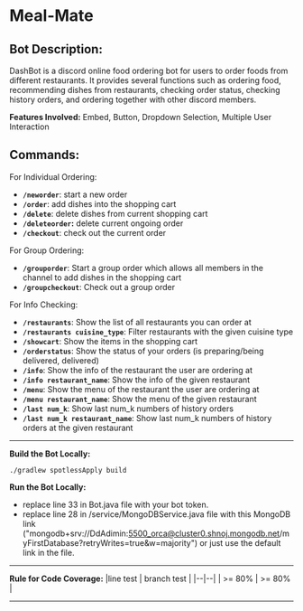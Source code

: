 # Meal-Mate

## **Bot Description:**

DashBot is a discord online food ordering bot for users to order foods from different restaurants. It provides several functions such as ordering food, recommending dishes from restaurants, checking order status, checking history orders, and ordering together with other discord members.

**Features Involved:**
Embed, Button, Dropdown Selection, Multiple User Interaction

## **Commands:**

For Individual Ordering:
 - **`/neworder`**: start a new order
 - **`/order`**: add dishes into the shopping cart
 - **`/delete`**: delete dishes from current shopping cart
 - **`/deleteorder`:** delete current ongoing order
 - **`/checkout`**: check out the current order

For Group Ordering:
 - **`/grouporder`**: Start a group order which allows all members in the channel to add dishes in the shopping cart
 - **`/groupcheckout`**: Check out a group order

For Info Checking:

 - **`/restaurants`**: Show the list of all restaurants you can order at
 - **`/restaurants cuisine_type`**: Filter restaurants with the given cuisine type
 - **`/showcart`**: Show the items in the shopping cart
 - **`/orderstatus`**: Show the status of your orders (is preparing/being delivered, delivered)
 - **`/info`**: Show the info of the restaurant the user are ordering at
 - **`/info restaurant_name`**: Show the info of the given restaurant
 - **`/menu`**: Show the menu of the restaurant the user are ordering at
 - **`/menu restaurant_name`**: Show the menu of the given restaurant
 - **`/last num_k`**: Show last num_k numbers of history orders
 - **`/last num_k restaurant_name`**: Show last num_k numbers of history orders at the given restaurant

_____

**Build the Bot Locally:**

    ./gradlew spotlessApply build

**Run the Bot Locally:**
 - replace line 33 in Bot.java file with your bot token.
 - replace line 28 in /service/MongoDBService.java file with this MongoDB link ("mongodb+srv://DdAdimin:5500_orca@cluster0.shnoj.mongodb.net/myFirstDatabase?retryWrites=true&w=majority") or just use the default link in the file.
_____

**Rule for Code Coverage:**
|line test | branch test |
|--|--|
| >= 80% | >= 80% |
_____